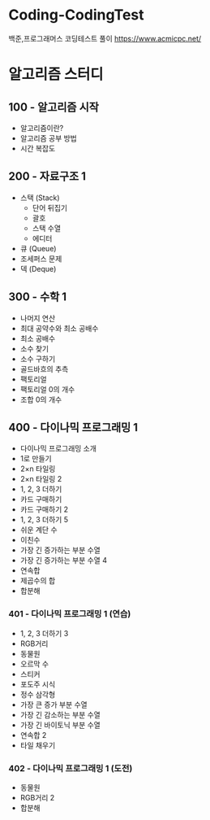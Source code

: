 # Coding-CodingTest
백준,프로그래머스 코딩테스트 풀이
https://www.acmicpc.net/

# 알고리즘 스터디

## 100 - 알고리즘 시작
- 알고리즘이란?
- 알고리즘 공부 방법
- 시간 복잡도

## 200 - 자료구조 1
- 스택 (Stack)
  - 단어 뒤집기
  - 괄호
  - 스택 수열
  - 에디터
- 큐 (Queue)
- 조세퍼스 문제
- 덱 (Deque)

## 300 - 수학 1
- 나머지 연산
- 최대 공약수와 최소 공배수
- 최소 공배수
- 소수 찾기
- 소수 구하기
- 골드바흐의 추측
- 팩토리얼
- 팩토리얼 0의 개수
- 조합 0의 개수

## 400 - 다이나믹 프로그래밍 1
- 다이나믹 프로그래밍 소개
- 1로 만들기
- 2×n 타일링
- 2×n 타일링 2
- 1, 2, 3 더하기
- 카드 구매하기
- 카드 구매하기 2
- 1, 2, 3 더하기 5
- 쉬운 계단 수
- 이친수
- 가장 긴 증가하는 부분 수열
- 가장 긴 증가하는 부분 수열 4
- 연속합
- 제곱수의 합
- 합분해

### 401 - 다이나믹 프로그래밍 1 (연습)
- 1, 2, 3 더하기 3
- RGB거리
- 동물원
- 오르막 수
- 스티커
- 포도주 시식
- 정수 삼각형
- 가장 큰 증가 부분 수열
- 가장 긴 감소하는 부분 수열
- 가장 긴 바이토닉 부분 수열
- 연속합 2
- 타일 채우기

### 402 - 다이나믹 프로그래밍 1 (도전)
- 동물원
- RGB거리 2
- 합분해

